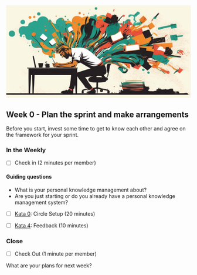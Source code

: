![When you write the story of your life, don't let anyone else take the pen in hand](images/woche1-2.png)

## Week 0 - Plan the sprint and make arrangements

Before you start, invest some time to get to know each other and agree on the framework for your sprint.

### In the Weekly

- [ ] Check in (2 minutes per member)

#### Guiding questions

- What is your personal knowledge management about?
- Are you just starting or do you already have a personal knowledge management system?


- [ ] [Kata 0](2-1-Kata-0.md): Circle Setup (20 minutes)

- [ ] [Kata 4](2-1-Kata-4.md): Feedback (10 minutes)

### Close

- [ ] Check Out (1 minute per member)

What are your plans for next week?


